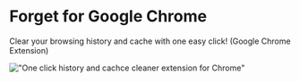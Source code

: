 # Forget for Google Chrome
Clear your browsing history and cache with one easy click! (Google Chrome Extension)

!["One click history and cachce cleaner extension for Chrome"](http://virae.org/screenshots/1lHJYBJ6XqsF5mG4MgUFA9.png)
